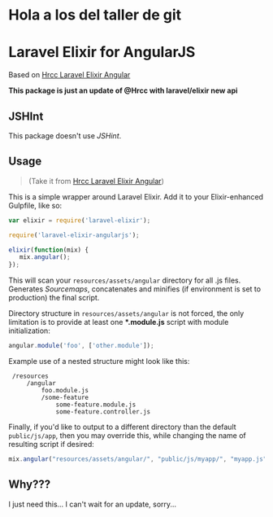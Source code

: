 # Hola a los del taller de git
# Laravel Elixir for AngularJS

Based on [Hrcc Laravel Elixir Angular](https://github.com/HRcc/laravel-elixir-angular)

**This package is just an update of @Hrcc with laravel/elixir new api**

## JSHInt
This package doesn't use *JSHint*.

## Usage
> (Take it from [Hrcc Laravel Elixir Angular](https://github.com/HRcc/laravel-elixir-angular))

This is a simple wrapper around Laravel Elixir. Add it to your Elixir-enhanced Gulpfile, like so:

```javascript
var elixir = require('laravel-elixir');

require('laravel-elixir-angularjs');

elixir(function(mix) {
   mix.angular();
});
```
This will scan your `resources/assets/angular` directory for all .js files. Generates *Sourcemaps*,  concatenates and minifies (if environment is set to production) the final script.

Directory structure in `resources/assets/angular` is not forced, the only limitation is to provide at least one **\*.module.js** script with module initialization:

```javascript
angular.module('foo', ['other.module']);
```

Example use of a nested structure might look like this:
```
 /resources
     /angular
         foo.module.js
         /some-feature
             some-feature.module.js
             some-feature.controller.js
```

Finally, if you'd like to output to a different directory than the default `public/js/app`, then you may override this, while changing the name of resulting script if desired:

```javascript
mix.angular("resources/assets/angular/", "public/js/myapp/", "myapp.js");
```

## Why???
I just need this... I can't wait for an update, sorry...
